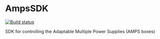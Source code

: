 AmpsSDK
=======
[![Build status](https://ci.appveyor.com/api/projects/status/0uuvohxmgeirlr7d?svg=true)](https://ci.appveyor.com/project/SProst/ampssdk)

SDK for controlling the Adaptable Multiple Power Supplies (AMPS boxes)
